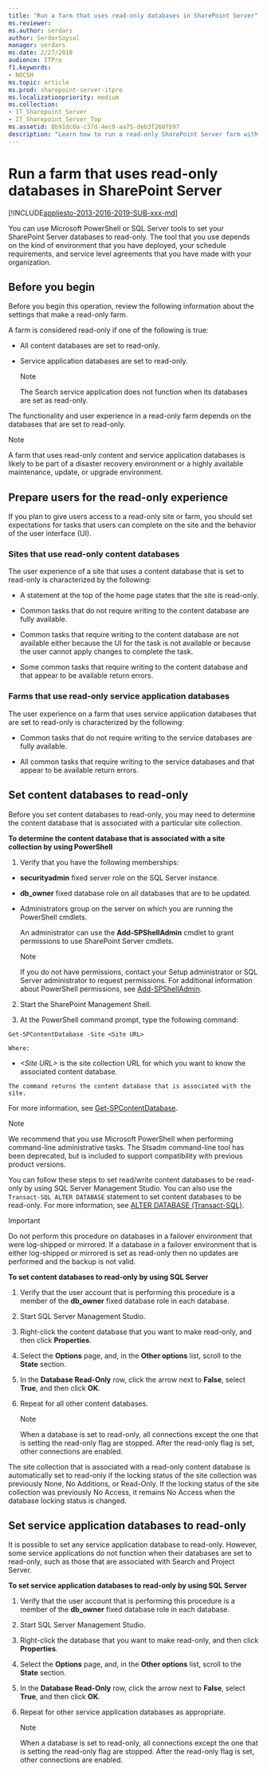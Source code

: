 ```yaml
---
title: "Run a farm that uses read-only databases in SharePoint Server"
ms.reviewer: 
ms.author: serdars
author: SerdarSoysal
manager: serdars
ms.date: 2/27/2018
audience: ITPro
f1.keywords:
- NOCSH
ms.topic: article
ms.prod: sharepoint-server-itpro
ms.localizationpriority: medium
ms.collection:
- IT_Sharepoint_Server
- IT_Sharepoint_Server_Top
ms.assetid: 8b91dc0a-c37d-4ec8-aa75-deb3f268fb97
description: "Learn how to run a read-only SharePoint Server farm with some or all databases set as read-only."
---
```


# Run a farm that uses read-only databases in SharePoint Server

[!INCLUDE[appliesto-2013-2016-2019-SUB-xxx-md](../includes/appliesto-2013-2016-2019-SUB-xxx-md.md)]
  
You can use Microsoft PowerShell or SQL Server tools to set your SharePoint Server databases to read-only. The tool that you use depends on the kind of environment that you have deployed, your schedule requirements, and service level agreements that you have made with your organization.
  
    
## Before you begin
<a name="begin"> </a>

Before you begin this operation, review the following information about the settings that make a read-only farm.
  
A farm is considered read-only if one of the following is true: 
  
- All content databases are set to read-only.
    
- Service application databases are set to read-only.
    
    > [!NOTE]
    > The Search service application does not function when its databases are set as read-only. 
  
The functionality and user experience in a read-only farm depends on the databases that are set to read-only.
  
> [!NOTE]
> A farm that uses read-only content and service application databases is likely to be part of a disaster recovery environment or a highly available maintenance, update, or upgrade environment. 
  
## Prepare users for the read-only experience
<a name="proc1"> </a>

If you plan to give users access to a read-only site or farm, you should set expectations for tasks that users can complete on the site and the behavior of the user interface (UI).
  
### Sites that use read-only content databases
<a name="sites"> </a>

The user experience of a site that uses a content database that is set to read-only is characterized by the following:
  
- A statement at the top of the home page states that the site is read-only.
    
- Common tasks that do not require writing to the content database are fully available.
    
- Common tasks that require writing to the content database are not available either because the UI for the task is not available or because the user cannot apply changes to complete the task.
    
- Some common tasks that require writing to the content database and that appear to be available return errors.
    
### Farms that use read-only service application databases
<a name="farms"> </a>

The user experience on a farm that uses service application databases that are set to read-only is characterized by the following:
  
- Common tasks that do not require writing to the service databases are fully available.
    
- All common tasks that require writing to the service databases and that appear to be available return errors.
    
## Set content databases to read-only
<a name="proc2"> </a>

Before you set content databases to read-only, you may need to determine the content database that is associated with a particular site collection.
  
 **To determine the content database that is associated with a site collection by using PowerShell**
  
1. Verify that you have the following memberships:
    
  - **securityadmin** fixed server role on the SQL Server instance. 
    
  - **db_owner** fixed database role on all databases that are to be updated. 
    
  - Administrators group on the server on which you are running the PowerShell cmdlets.
    
    An administrator can use the **Add-SPShellAdmin** cmdlet to grant permissions to use SharePoint Server cmdlets. 
    
    > [!NOTE]
    > If you do not have permissions, contact your Setup administrator or SQL Server administrator to request permissions. For additional information about PowerShell permissions, see [Add-SPShellAdmin](/powershell/module/sharepoint-server/Add-SPShellAdmin?view=sharepoint-ps). 
  
2. Start the SharePoint Management Shell.
    
3. At the PowerShell command prompt, type the following command:
    
  ```
  Get-SPContentDatabase -Site <Site URL>
  ```

    Where:
    
  -  _\<Site URL\>_ is the site collection URL for which you want to know the associated content database. 
    
    The command returns the content database that is associated with the site.
    
For more information, see [Get-SPContentDatabase](/powershell/module/sharepoint-server/Get-SPContentDatabase?view=sharepoint-ps).
  
> [!NOTE]
> We recommend that you use Microsoft PowerShell when performing command-line administrative tasks. The Stsadm command-line tool has been deprecated, but is included to support compatibility with previous product versions.
  
You can follow these steps to set read/write content databases to be read-only by using SQL Server Management Studio. You can also use the  `Transact-SQL ALTER DATABASE` statement to set content databases to be read-only. For more information, see [ALTER DATABASE (Transact-SQL)](/sql/t-sql/statements/alter-database-transact-sql).
  
> [!IMPORTANT]
> Do not perform this procedure on databases in a failover environment that were log-shipped or mirrored. If a database in a failover environment that is either log-shipped or mirrored is set as read-only then no updates are performed and the backup is not valid.
  
 **To set content databases to read-only by using SQL Server**
  
1. Verify that the user account that is performing this procedure is a member of the **db_owner** fixed database role in each database. 
    
2. Start SQL Server Management Studio.
    
3. Right-click the content database that you want to make read-only, and then click **Properties**.
    
4. Select the **Options** page, and, in the **Other options** list, scroll to the **State** section. 
    
5. In the **Database Read-Only** row, click the arrow next to **False**, select **True**, and then click **OK**.
    
6. Repeat for all other content databases.
    
    > [!NOTE]
    > When a database is set to read-only, all connections except the one that is setting the read-only flag are stopped. After the read-only flag is set, other connections are enabled. 
  
The site collection that is associated with a read-only content database is automatically set to read-only if the locking status of the site collection was previously None, No Additions, or Read-Only. If the locking status of the site collection was previously No Access, it remains No Access when the database locking status is changed.
  
## Set service application databases to read-only
<a name="proc3"> </a>

It is possible to set any service application database to read-only. However, some service applications do not function when their databases are set to read-only, such as those that are associated with Search and Project Server.
  
 **To set service application databases to read-only by using SQL Server**
  
1. Verify that the user account that is performing this procedure is a member of the **db_owner** fixed database role in each database. 
    
2. Start SQL Server Management Studio.
    
3. Right-click the database that you want to make read-only, and then click **Properties**.
    
4. Select the **Options** page, and, in the **Other options** list, scroll to the **State** section. 
    
5. In the **Database Read-Only** row, click the arrow next to **False**, select **True**, and then click **OK**.
    
6. Repeat for other service application databases as appropriate. 
    
    > [!NOTE]
    > When a database is set to read-only, all connections except the one that is setting the read-only flag are stopped. After the read-only flag is set, other connections are enabled. 
